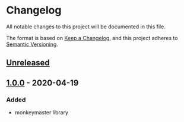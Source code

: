 # Changelog

All notable changes to this project will be documented in this file.

The format is based on [Keep a Changelog](https://keepachangelog.com/en/1.0.0/),
and this project adheres to [Semantic Versioning](https://semver.org/spec/v2.0.0.html).

## [Unreleased]

## [1.0.0] - 2020-04-19

### Added

- monkeymaster library

[unreleased]: https://github.com/davidtorosyan/command.games/compare/monkeymaster-v1.0.0...HEAD
[1.0.0]: https://github.com/davidtorosyan/command.games/releases/tag/monkeymaster-v1.0.0